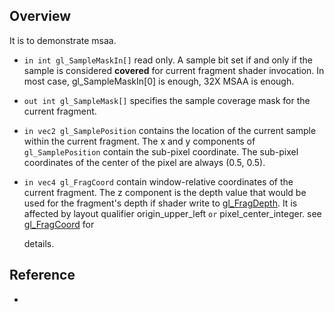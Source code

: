 ## Overview
It is to demonstrate msaa.

- `in int gl_SampleMaskIn[]`  read only. A sample bit set if and only if the sample is considered **covered**  for current fragment shader invocation.
  In most case, gl_SampleMaskIn[0] is enough, 32X MSAA is enough.

- `out int gl_SampleMask[]`  specifies the sample coverage mask for the current fragment.

- `in vec2 gl_SamplePosition` contains the location of the current sample within the current fragment. The x and y components of `gl_SamplePosition` contain the sub-pixel coordinate. The sub-pixel coordinates of the center of the pixel are always (0.5, 0.5).

- `in vec4 gl_FragCoord`  contain window-relative coordinates of the current fragment. The z component is the depth value that would be used for the fragment's depth if shader write to [gl_FragDepth](https://www.khronos.org/registry/OpenGL-Refpages/gl4/html/gl_FragDepth.xhtml). It is affected by layout qualifier origin_upper_left ` or ` pixel_center_integer. see [gl_FragCoord](https://www.khronos.org/registry/OpenGL-Refpages/gl4/html/gl_FragCoord.xhtml) for

  details.

## Reference

- 

